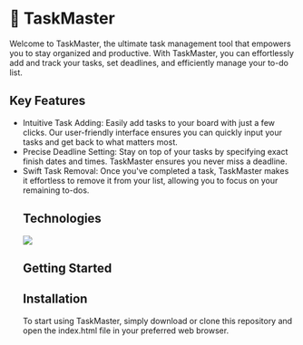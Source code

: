# :memo: TaskMaster

Welcome to TaskMaster, the ultimate task management tool that empowers you to stay organized and productive. With TaskMaster, you can effortlessly add and track your tasks, set deadlines, and efficiently manage your to-do list.

## Key Features

<ul>
<li>Intuitive Task Adding:
Easily add tasks to your board with just a few clicks. Our user-friendly interface ensures you can quickly input your tasks and get back to what matters most.</li>
<li>Precise Deadline Setting:
Stay on top of your tasks by specifying exact finish dates and times. TaskMaster ensures you never miss a deadline.</li>
<li>Swift Task Removal:
Once you've completed a task, TaskMaster makes it effortless to remove it from your list, allowing you to focus on your remaining to-dos.</li>

## Technologies

<p>
    <img src="https://skillicons.dev/icons?i=html,css,js,bootstrap" />
</p>

## Getting Started

## Installation

To start using TaskMaster, simply download or clone this repository and open the index.html file in your preferred web browser.
